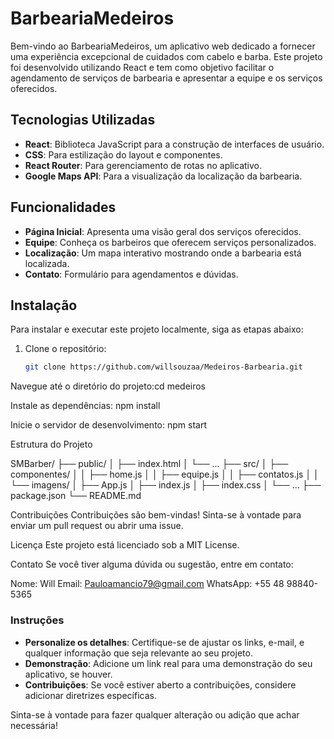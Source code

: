 # BarbeariaMedeiros

Bem-vindo ao  BarbeariaMedeiros, um aplicativo web dedicado a fornecer uma experiência excepcional de cuidados com cabelo e barba. Este projeto foi desenvolvido utilizando React e tem como objetivo facilitar o agendamento de serviços de barbearia e apresentar a equipe e os serviços oferecidos.


## Tecnologias Utilizadas

- **React**: Biblioteca JavaScript para a construção de interfaces de usuário.
- **CSS**: Para estilização do layout e componentes.
- **React Router**: Para gerenciamento de rotas no aplicativo.
- **Google Maps API**: Para a visualização da localização da barbearia.

## Funcionalidades

- **Página Inicial**: Apresenta uma visão geral dos serviços oferecidos.
- **Equipe**: Conheça os barbeiros que oferecem serviços personalizados.
- **Localização**: Um mapa interativo mostrando onde a barbearia está localizada.
- **Contato**: Formulário para agendamentos e dúvidas.

## Instalação

Para instalar e executar este projeto localmente, siga as etapas abaixo:

1. Clone o repositório:

   ```bash
   git clone https://github.com/willsouzaa/Medeiros-Barbearia.git

Navegue até o diretório do projeto:cd medeiros

Instale as dependências: npm install

Inicie o servidor de desenvolvimento: npm start

Estrutura do Projeto

SMBarber/
├── public/
│   ├── index.html
│   └── ...
├── src/
│   ├── componentes/
│   │   ├── home.js
│   │   ├── equipe.js
│   │   ├── contatos.js
│   │   └── imagens/
│   ├── App.js
│   ├── index.js
│   ├── index.css
│   └── ...
├── package.json
└── README.md

Contribuições
Contribuições são bem-vindas! Sinta-se à vontade para enviar um pull request ou abrir uma issue.

Licença
Este projeto está licenciado sob a MIT License.

Contato
Se você tiver alguma dúvida ou sugestão, entre em contato:

Nome: Will
Email: Pauloamancio79@gmail.com
WhatsApp: +55 48 98840-5365


### Instruções
- **Personalize os detalhes**: Certifique-se de ajustar os links, e-mail, e qualquer informação que seja relevante ao seu projeto.
- **Demonstração**: Adicione um link real para uma demonstração do seu aplicativo, se houver.
- **Contribuições**: Se você estiver aberto a contribuições, considere adicionar diretrizes específicas.

Sinta-se à vontade para fazer qualquer alteração ou adição que achar necessária!
